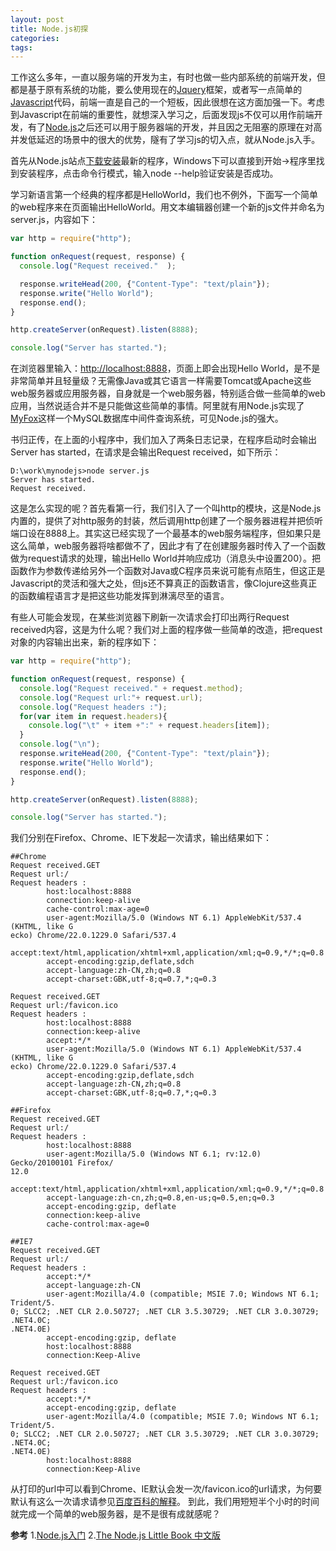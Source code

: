 ```yaml
---
layout: post
title: Node.js初探
categories:
tags:
---
```


工作这么多年，一直以服务端的开发为主，有时也做一些内部系统的前端开发，但都是基于原有系统的功能，要么使用现在的<a href="http://jquery.com/" target="_blank">Jquery</a>框架，或者写一点简单的<a href="http://www.w3school.com.cn/js/index.asp" target="_blank">Javascript</a>代码，前端一直是自己的一个短板，因此很想在这方面加强一下。考虑到Javascript在前端的重要性，就想深入学习之，后面发现js不仅可以用作前端开发，有了<a href="http://nodejs.org" target="_blank">Node.js</a>之后还可以用于服务器端的开发，并且因之无阻塞的原理在对高并发低延迟的场景中的很大的优势，隧有了学习js的切入点，就从Node.js入手。 

首先从Node.js站点<a href="http://nodejs.org/download/" target="_blank">下载安装</a>最新的程序，Windows下可以直接到开始->程序里找到安装程序，点击命令行模式，输入node --help验证安装是否成功。 

学习新语言第一个经典的程序都是HelloWorld，我们也不例外，下面写一个简单的web程序来在页面输出HelloWorld。用文本编辑器创建一个新的js文件并命名为server.js，内容如下： 

```javascript
var http = require("http");

function onRequest(request, response) {
  console.log("Request received."  );

  response.writeHead(200, {"Content-Type": "text/plain"});
  response.write("Hello World");
  response.end();
}

http.createServer(onRequest).listen(8888);

console.log("Server has started.");
```

在浏览器里输入：<a href="http://localhost:8888" target="_blank">http://localhost:8888</a>，页面上即会出现Hello World，是不是非常简单并且轻量级？无需像Java或其它语言一样需要Tomcat或Apache这些web服务器或应用服务器，自身就是一个web服务器，特别适合做一些简单的web应用，当然说适合并不是只能做这些简单的事情。阿里就有用Node.js实现了<a href="https://github.com/vincent-zhao/Myfox-query-module" target="_blank">MyFox</a>这样一个MySQL数据库中间件查询系统，可见Node.js的强大。 

书归正传，在上面的小程序中，我们加入了两条日志记录，在程序启动时会输出Server has started，在请求是会输出Request received，如下所示： 

```
D:\work\mynodejs>node server.js
Server has started.
Request received.
```

这是怎么实现的呢？首先看第一行，我们引入了一个叫http的模块，这是Node.js内置的，提供了对http服务的封装，然后调用http创建了一个服务器进程并把侦听端口设在8888上。其实这已经实现了一个最基本的web服务端程序，但如果只是这么简单，web服务器将啥都做不了，因此才有了在创建服务器时传入了一个函数做为request请求的处理，输出Hello World并响应成功（消息头中设置200）。把函数作为参数传递给另外一个函数对Java或C程序员来说可能有点陌生，但这正是Javascript的灵活和强大之处，但js还不算真正的函数语言，像Clojure这些真正的函数编程语言才是把这些功能发挥到淋漓尽至的语言。 

有些人可能会发现，在某些浏览器下刷新一次请求会打印出两行Request received内容，这是为什么呢？我们对上面的程序做一些简单的改造，把request对象的内容输出出来，新的程序如下： 

```javascript
var http = require("http");

function onRequest(request, response) {
  console.log("Request received." + request.method);
  console.log("Request url:"+ request.url);
  console.log("Request headers :");
  for(var item in request.headers){
	console.log("\t" + item +":" + request.headers[item]);
  }
  console.log("\n");
  response.writeHead(200, {"Content-Type": "text/plain"});
  response.write("Hello World");
  response.end();
}

http.createServer(onRequest).listen(8888);

console.log("Server has started.");
```

我们分别在Firefox、Chrome、IE下发起一次请求，输出结果如下： 

```
##Chrome
Request received.GET
Request url:/
Request headers :
        host:localhost:8888
        connection:keep-alive
        cache-control:max-age=0
        user-agent:Mozilla/5.0 (Windows NT 6.1) AppleWebKit/537.4 (KHTML, like G
ecko) Chrome/22.0.1229.0 Safari/537.4
        accept:text/html,application/xhtml+xml,application/xml;q=0.9,*/*;q=0.8
        accept-encoding:gzip,deflate,sdch
        accept-language:zh-CN,zh;q=0.8
        accept-charset:GBK,utf-8;q=0.7,*;q=0.3

Request received.GET
Request url:/favicon.ico
Request headers :
        host:localhost:8888
        connection:keep-alive
        accept:*/*
        user-agent:Mozilla/5.0 (Windows NT 6.1) AppleWebKit/537.4 (KHTML, like G
ecko) Chrome/22.0.1229.0 Safari/537.4
        accept-encoding:gzip,deflate,sdch
        accept-language:zh-CN,zh;q=0.8
        accept-charset:GBK,utf-8;q=0.7,*;q=0.3

##Firefox
Request received.GET
Request url:/
Request headers :
        host:localhost:8888
        user-agent:Mozilla/5.0 (Windows NT 6.1; rv:12.0) Gecko/20100101 Firefox/
12.0
        accept:text/html,application/xhtml+xml,application/xml;q=0.9,*/*;q=0.8
        accept-language:zh-cn,zh;q=0.8,en-us;q=0.5,en;q=0.3
        accept-encoding:gzip, deflate
        connection:keep-alive
        cache-control:max-age=0

##IE7
Request received.GET
Request url:/
Request headers :
        accept:*/*
        accept-language:zh-CN
        user-agent:Mozilla/4.0 (compatible; MSIE 7.0; Windows NT 6.1; Trident/5.
0; SLCC2; .NET CLR 2.0.50727; .NET CLR 3.5.30729; .NET CLR 3.0.30729; .NET4.0C;
.NET4.0E)
        accept-encoding:gzip, deflate
        host:localhost:8888
        connection:Keep-Alive

Request received.GET
Request url:/favicon.ico
Request headers :
        accept:*/*
        accept-encoding:gzip, deflate
        user-agent:Mozilla/4.0 (compatible; MSIE 7.0; Windows NT 6.1; Trident/5.
0; SLCC2; .NET CLR 2.0.50727; .NET CLR 3.5.30729; .NET CLR 3.0.30729; .NET4.0C;
.NET4.0E)
        host:localhost:8888
        connection:Keep-Alive
```

从打印的url中可以看到Chrome、IE默认会发一次/favicon.ico的url请求，为何要默认有这么一次请求请参见<a href="http://baike.baidu.com/view/1237286.htm" target="_blank">百度百科的解释</a>。 到此，我们用短短半个小时的时间就完成一个简单的web服务器，是不是很有成就感呢？ 

**参考** 
1.<a href="http://www.nodebeginner.org/index-zh-cn.html" target="_blank">Node.js入门</a> 
2.<a href="http://www.docin.com/p-455159401.html" target="_blank">The Node.js Little Book 中文版</a>
